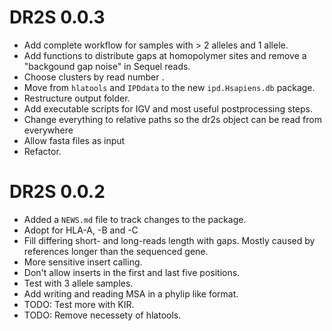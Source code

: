 # DR2S 0.0.3
 
* Add complete workflow for samples with > 2 alleles and 1 allele.
* Add functions to distribute gaps at homopolymer sites and remove a "backgound
gap noise" in Sequel reads.
* Choose clusters by read number .
* Move from `hlatools` and `IPDdata` to the new `ipd.Hsapiens.db` package.
* Restructure output folder.
* Add executable scripts for IGV and most useful postprocessing steps.
* Change everything to relative paths so the dr2s object can be read from 
everywhere
* Allow fasta files as input
* Refactor.


# DR2S 0.0.2

* Added a `NEWS.md` file to track changes to the package.
* Adopt for HLA-A, -B and -C
* Fill differing short- and long-reads length with gaps. Mostly caused by 
references longer than the sequenced gene.
* More sensitive insert calling.
* Don't allow inserts in the first and last five positions.
* Test with 3 allele samples.
* Add writing and reading MSA in a phylip like format.
* TODO: Test more with KIR.
* TODO: Remove necessety of hlatools.


